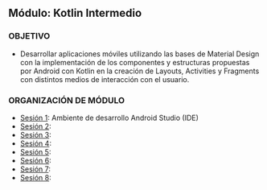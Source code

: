  
## Módulo: Kotlin Intermedio

### OBJETIVO 

 - Desarrollar aplicaciones móviles utilizando las bases de Material Design con la implementación de los componentes y estructuras propuestas por Android con Kotlin en la creación de Layouts, Activities y Fragments con distintos medios de interacción con el usuario.
 ### ORGANIZACIÓN DE MÓDULO 
 
 - [Sesión 1](/../../tree/master/Sesion-01/): Ambiente de desarrollo Android Studio (IDE)
 - [Sesión 2](/../../tree/master/Sesion-02/): 
 - [Sesión 3](/../../tree/master/Sesion-03/): 
 - [Sesión 4](/../../tree/master/Sesion-04/): 
 - [Sesión 5](/../../tree/master/Sesion-05/): 
 - [Sesión 6](/../../tree/master/Sesion-06/): 
 - [Sesión 7](/../../tree/master/Sesion-07/): 
 - [Sesión 8](/../../tree/master/Sesion-08/):



